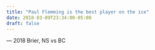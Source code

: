 ```yaml
---
title: "Paul Flemming is the best player on the ice"
date: 2018-03-09T23:34:00-05:00
draft: false
---
```

— 2018 Brier, NS vs BC
<!--more--> 


